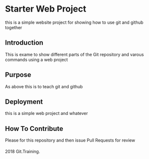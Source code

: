 # Starter Web Project

this is a simple website project for showing how to use git and github together

## Introduction

This is exame to show different parts of the Git repository and varous commands using a web project

## Purpose

As above this is to teach git and github

## Deployment

this is a simple web project and whatever

## How To Contribute

Please for this repository and then issue Pull Requests for review

####

2018 Git.Training.